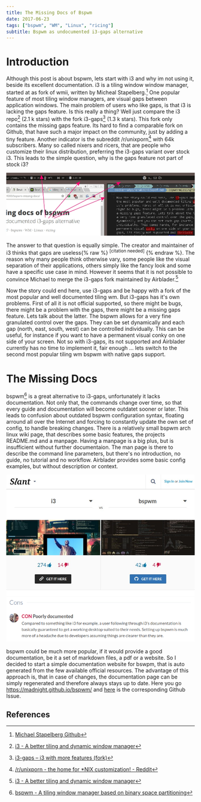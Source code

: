 ```yaml
---
title: The Missing Docs of Bspwm
date: 2017-06-23
tags: ["bspwm", "WM", "Linux", "ricing"]
subtitle: Bspwm as undocumented i3-gaps alternative
---
```


# Introduction
Although this post is about bspwm, lets start with i3 and why im not using it, beside its excellent documentation. i3 is a tiling window window manager, started at as fork of wmii, written by Micheal Stapelberg.[^1] One popular feature of most tiling window managers, are visual gaps between application windows. The main problem of users who like gaps, is that i3 is lacking the gaps feature. Is this really a thing? Well just compare the i3 repo[^2] (2.1 k stars) with the fork i3-gaps[^3] (1.3 k stars). This fork only contains the missing gaps feature. Its hard to find a comparable fork on Github, that have such a major impact on the community, just by adding a tiny feature. Another indicator is the subreddit /r/unixporn[^4] with 64k subscribers. Many so called nixers and ricers, that are people who customize their linux distribution, preferring the i3-gaps variant over stock i3. This leads to the simple question, why is the gaps feature not part of stock i3?

![](/images/gaps.jpg)

The answer to that question is equally simple. The creator and maintainer of i3 thinks that gaps are useless{% raw %} <sup>[citation needed]</sup> {% endraw %}. The reason why many people think otherwise vary, some people like the visual separation of their applications, others simply like the fancy look and some have a specific use case in mind. However it seems that it is not possible to convince Michael to merge the i3-gaps fork maintained by Airblader.[^2]

Now the story could end here, use i3-gaps and be happy with a fork of the most popular and well documented tiling wm. But i3-gaps has it's own problems. First of all it is not official supported, so there might be bugs, there might be a problem with the gaps, there might be a missing gaps feature. Lets talk about the latter. The bspwm allows for a very fine granulated control over the gaps. They can be set dynamically and each gap (north, east, south, west) can be controlled individually. This can be useful, for instance if you want to have a permanent visual conky on one side of your screen. Not so with i3-gaps, its not supported and Airblader currently has no time to implement it, fair enough ... lets switch to the second most popular tiling wm bspwm with native gaps support.

# The Missing Docs
bspwm[^5] is a great alternative to i3-gaps, unfortunately it lacks documentation. Not only that, the commands change over time, so that every guide and documentation will become outdatet sooner or later. This leads to confusion about outdated bspwm configuration syntax, floating arround all over the Internet and forcing to constantly update the own set of config, to handle breaking changes. There is a relatively small bspwm arch linux wiki page, that describes some basic features, the projects README.md and a manpage. Having a manpage is a big plus, but is insufficient without further documentaion. The man page is there to describe the command line parameters, but there's no introduction, no guide, no tutorial and no workflow. Airblader provides some basic config examples, but without description or context.


![](/images/slant-bspwm-i3.jpg)
![](/images/slant-bspwm-bad-docs.jpg)

bspwm could be much more popular, if it would provide a good documentation, be it a set of markdown files, a pdf or a website. So I decided to start a simple documentation website for bswpm, that is auto generated from the few available official resources. The advantage of this approach is, that in case of changes, the documentation page can be simply regenerated and therefore always stays up to date. Here you go https://madnight.github.io/bspwm/ and [here](https://github.com/baskerville/bspwm/issues/645) is the corresponding Github Issue.

## References
[^1]: [Michael Stapelberg Github](https://github.com/stapelberg)
[^2]: [i3 - A better tiling and dynamic window manager](https://github.com/stapelberg/i3)
[^3]: [i3-gaps – i3 with more features (fork)](https://github.com/Airblader/i3)
[^4]: [/r/unixporn - the home for *NIX customization! - Reddit](https://www.reddit.com/r/unixporn/)
[^5]: [bspwm - A tiling window manager based on binary space partitioning](https://github.com/baskerville/bspwm)


